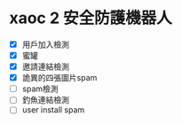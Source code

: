 # xaoc 2 安全防護機器人

- [x] 用戶加入檢測
- [x] 蜜罐
- [x] 邀請連結檢測
- [x] 詭異的四張圖片spam
- [ ] spam檢測
- [ ] 釣魚連結檢測
- [ ] user install spam